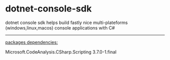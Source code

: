 # dotnet-console-sdk
dotnet console sdk helps build fastly nice multi-plateforms (windows,linux,macos) console applications with C#
<hr/>


<u>packages dependencies:</u>

Microsoft.CodeAnalysis.CSharp.Scripting 3.7.0-1.final
